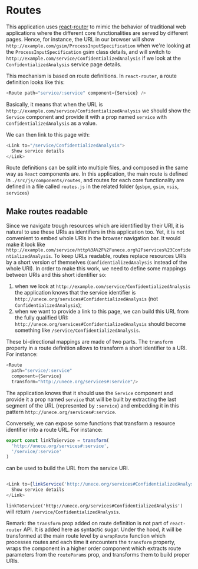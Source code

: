 # Routes

This application uses [react-router](https://github.com/ReactTraining/react-router) to mimic the behavior of traditional web applications where the different core functionalities are served by different pages. Hence, for instance, the URL in our browser will show `http://example.com/gsim/ProcessInputSpecification` when we're looking at the `ProcessInputSpecification` gsim class details, and will switch to `http://example.com/service/ConfidentializedAnalysis` if we look at the  `ConfidentializedAnalysis` service page details.

This mechanism is based on route definitions. In `react-router`, a route
definition looks like this:

```javascript
<Route path="service/:service" component={Service} />
```

Basically, it means that when the URL is `http://example.com/service/ConfidentializedAnalysis` we should show the `Service` component and provide it with a prop named `service` with `ConfidentializedAnalysis` as a value.

We can then link to this page with:

```javascript
<Link to="/service/ConfidentializedAnalysis">
  Show service details
</Link>
```

Route definitions can be split into multiple files, and composed in the same way as `React` components are. In this application, the main route is defined in `./src/js/components/routes`, and routes for each core functionality  are defined in a file called `routes.js` in the related folder (`gsbpm`, `gsim`, `nsis`, `services`)

## Make routes readable
  
Since we navigate trough resources which are identified by their URI, it is natural to use these URIs as identifiers in this application too. Yet, it is not convenient to embed whole URIs in the browser navigation bar. It would make it look like `http://example.com/service/http%3A%2F%2Funece.org%2Fservices%23ConfidentializedAnalysis`. To keep URLs readable, routes replace resources URIs by a short version of themselves (`ConfidentializedAnalysis` instead of the whole URI).
In order to make this work, we need to define some mappings between URIs and this short identifier so:
1. when we look at `http://example.com/service/ConfidentializedAnalysis` the application knows that the service identifier is `http://unece.org/services#ConfidentializedAnalysis` (not `ConfidentializedAnalysis`);
2. when we want to provide a link to this page, we can build this URL from the fully qualified URI: `http://unece.org/services#ConfidentializedAnalysis` should become something like `/service/ConfidentializedAnalysis`.

These bi-directional mappings are made of two parts. The `transform` property in a route definition allows to transform a short identifier to a URI. For instance:

```javascript
<Route 
  path="service/:service"
  component={Service}
  transform="http://unece.org/services#:service"/>
```
The application knows that it should use the `Service` component and provide it a prop named `service` that will be built by extracting the last segment of the URL (represented by `:service`) and embedding it in this pattern `http://unece.org/services#:service`.

Conversely, we can expose some functions that transform a resource identifier into a route URL. For instance:

```javascript
export const linkToService = transform(
  'http://unece.org/services#:service',
  '/service/:service'
)
```
can be used to build the URL from the service URI.

```javascript

<Link to={linkService('http://unece.org/services#ConfidentializedAnalysis')}>
  Show service details
</Link>
```
`linkToService('http://unece.org/services#ConfidentializedAnalysis')` will return `/service/ConfidentializedAnalysis`.

Remark: the `transform` prop added on route definition is not part of `react-router` API. It is added here as syntactic sugar. Under the hood, it will be transformed at the main route level by a `wrapRoute` function which processes routes and each time it encounters the `transform` property, wraps the component in a higher order component which extracts route parameters from the `routeParams` prop, and transforms them to build proper URIs.

